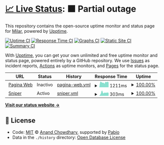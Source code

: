 # [📈 Live Status](https://status.milar.farm): <!--live status--> **🟧 Partial outage**

This repository contains the open-source uptime monitor and status page for [Milar](https://status.milar.farm), powered by [Upptime](https://github.com/upptime/upptime).

[![Uptime CI](https://github.com/TecnicaMilar/status/workflows/Uptime%20CI/badge.svg)](https://github.com/TecnicaMilar/status/actions?query=workflow%3A%22Uptime+CI%22)
[![Response Time CI](https://github.com/TecnicaMilar/status/workflows/Response%20Time%20CI/badge.svg)](https://github.com/TecnicaMilar/status/actions?query=workflow%3A%22Response+Time+CI%22)
[![Graphs CI](https://github.com/TecnicaMilar/status/workflows/Graphs%20CI/badge.svg)](https://github.com/TecnicaMilar/status/actions?query=workflow%3A%22Graphs+CI%22)
[![Static Site CI](https://github.com/TecnicaMilar/status/workflows/Static%20Site%20CI/badge.svg)](https://github.com/TecnicaMilar/status/actions?query=workflow%3A%22Static+Site+CI%22)
[![Summary CI](https://github.com/TecnicaMilar/status/workflows/Summary%20CI/badge.svg)](https://github.com/TecnicaMilar/status/actions?query=workflow%3A%22Summary+CI%22)

With [Upptime](https://upptime.js.org), you can get your own unlimited and free uptime monitor and status page, powered entirely by a GitHub repository. We use [Issues](https://github.com/TecnicaMilar/status/issues) as incident reports, [Actions](https://github.com/TecnicaMilar/status/actions) as uptime monitors, and [Pages](https://status.milar.farm) for the status page.

<!--start: status pages-->
<!-- This summary is generated by Upptime (https://github.com/upptime/upptime) -->
<!-- Do not edit this manually, your changes will be overwritten -->
<!-- prettier-ignore -->
| URL | Status | History | Response Time | Uptime |
| --- | ------ | ------- | ------------- | ------ |
| <img alt="" src="https://icons.duckduckgo.com/ip3/milar.farm.ico" height="13"> [Pagina Web](https://milar.farm) | Inactivo | [pagina-web.yml](https://github.com/TecnicaMilar/status/commits/HEAD/history/pagina-web.yml) | <details><summary><img alt="Response time graph" src="./graphs/pagina-web/response-time-week.png" height="20"> 1211ms</summary><br><a href="https://status.milar.farm/history/pagina-web"><img alt="Response time 2071" src="https://img.shields.io/endpoint?url=https%3A%2F%2Fraw.githubusercontent.com%2FTecnicaMilar%2Fstatus%2FHEAD%2Fapi%2Fpagina-web%2Fresponse-time.json"></a><br><a href="https://status.milar.farm/history/pagina-web"><img alt="24-hour response time 1035" src="https://img.shields.io/endpoint?url=https%3A%2F%2Fraw.githubusercontent.com%2FTecnicaMilar%2Fstatus%2FHEAD%2Fapi%2Fpagina-web%2Fresponse-time-day.json"></a><br><a href="https://status.milar.farm/history/pagina-web"><img alt="7-day response time 1211" src="https://img.shields.io/endpoint?url=https%3A%2F%2Fraw.githubusercontent.com%2FTecnicaMilar%2Fstatus%2FHEAD%2Fapi%2Fpagina-web%2Fresponse-time-week.json"></a><br><a href="https://status.milar.farm/history/pagina-web"><img alt="30-day response time 1266" src="https://img.shields.io/endpoint?url=https%3A%2F%2Fraw.githubusercontent.com%2FTecnicaMilar%2Fstatus%2FHEAD%2Fapi%2Fpagina-web%2Fresponse-time-month.json"></a><br><a href="https://status.milar.farm/history/pagina-web"><img alt="1-year response time 1871" src="https://img.shields.io/endpoint?url=https%3A%2F%2Fraw.githubusercontent.com%2FTecnicaMilar%2Fstatus%2FHEAD%2Fapi%2Fpagina-web%2Fresponse-time-year.json"></a></details> | <details><summary><a href="https://status.milar.farm/history/pagina-web">100.00%</a></summary><a href="https://status.milar.farm/history/pagina-web"><img alt="All-time uptime 96.55%" src="https://img.shields.io/endpoint?url=https%3A%2F%2Fraw.githubusercontent.com%2FTecnicaMilar%2Fstatus%2FHEAD%2Fapi%2Fpagina-web%2Fuptime.json"></a><br><a href="https://status.milar.farm/history/pagina-web"><img alt="24-hour uptime 100.00%" src="https://img.shields.io/endpoint?url=https%3A%2F%2Fraw.githubusercontent.com%2FTecnicaMilar%2Fstatus%2FHEAD%2Fapi%2Fpagina-web%2Fuptime-day.json"></a><br><a href="https://status.milar.farm/history/pagina-web"><img alt="7-day uptime 100.00%" src="https://img.shields.io/endpoint?url=https%3A%2F%2Fraw.githubusercontent.com%2FTecnicaMilar%2Fstatus%2FHEAD%2Fapi%2Fpagina-web%2Fuptime-week.json"></a><br><a href="https://status.milar.farm/history/pagina-web"><img alt="30-day uptime 100.00%" src="https://img.shields.io/endpoint?url=https%3A%2F%2Fraw.githubusercontent.com%2FTecnicaMilar%2Fstatus%2FHEAD%2Fapi%2Fpagina-web%2Fuptime-month.json"></a><br><a href="https://status.milar.farm/history/pagina-web"><img alt="1-year uptime 96.42%" src="https://img.shields.io/endpoint?url=https%3A%2F%2Fraw.githubusercontent.com%2FTecnicaMilar%2Fstatus%2FHEAD%2Fapi%2Fpagina-web%2Fuptime-year.json"></a></details>
| <img alt="" src="https://icons.duckduckgo.com/ip3/sniper.milar.farm.ico" height="13"> [Sniper](https://sniper.milar.farm/login) | Activo | [sniper.yml](https://github.com/TecnicaMilar/status/commits/HEAD/history/sniper.yml) | <details><summary><img alt="Response time graph" src="./graphs/sniper/response-time-week.png" height="20"> 303ms</summary><br><a href="https://status.milar.farm/history/sniper"><img alt="Response time 355" src="https://img.shields.io/endpoint?url=https%3A%2F%2Fraw.githubusercontent.com%2FTecnicaMilar%2Fstatus%2FHEAD%2Fapi%2Fsniper%2Fresponse-time.json"></a><br><a href="https://status.milar.farm/history/sniper"><img alt="24-hour response time 290" src="https://img.shields.io/endpoint?url=https%3A%2F%2Fraw.githubusercontent.com%2FTecnicaMilar%2Fstatus%2FHEAD%2Fapi%2Fsniper%2Fresponse-time-day.json"></a><br><a href="https://status.milar.farm/history/sniper"><img alt="7-day response time 303" src="https://img.shields.io/endpoint?url=https%3A%2F%2Fraw.githubusercontent.com%2FTecnicaMilar%2Fstatus%2FHEAD%2Fapi%2Fsniper%2Fresponse-time-week.json"></a><br><a href="https://status.milar.farm/history/sniper"><img alt="30-day response time 325" src="https://img.shields.io/endpoint?url=https%3A%2F%2Fraw.githubusercontent.com%2FTecnicaMilar%2Fstatus%2FHEAD%2Fapi%2Fsniper%2Fresponse-time-month.json"></a><br><a href="https://status.milar.farm/history/sniper"><img alt="1-year response time 357" src="https://img.shields.io/endpoint?url=https%3A%2F%2Fraw.githubusercontent.com%2FTecnicaMilar%2Fstatus%2FHEAD%2Fapi%2Fsniper%2Fresponse-time-year.json"></a></details> | <details><summary><a href="https://status.milar.farm/history/sniper">100.00%</a></summary><a href="https://status.milar.farm/history/sniper"><img alt="All-time uptime 99.99%" src="https://img.shields.io/endpoint?url=https%3A%2F%2Fraw.githubusercontent.com%2FTecnicaMilar%2Fstatus%2FHEAD%2Fapi%2Fsniper%2Fuptime.json"></a><br><a href="https://status.milar.farm/history/sniper"><img alt="24-hour uptime 100.00%" src="https://img.shields.io/endpoint?url=https%3A%2F%2Fraw.githubusercontent.com%2FTecnicaMilar%2Fstatus%2FHEAD%2Fapi%2Fsniper%2Fuptime-day.json"></a><br><a href="https://status.milar.farm/history/sniper"><img alt="7-day uptime 100.00%" src="https://img.shields.io/endpoint?url=https%3A%2F%2Fraw.githubusercontent.com%2FTecnicaMilar%2Fstatus%2FHEAD%2Fapi%2Fsniper%2Fuptime-week.json"></a><br><a href="https://status.milar.farm/history/sniper"><img alt="30-day uptime 100.00%" src="https://img.shields.io/endpoint?url=https%3A%2F%2Fraw.githubusercontent.com%2FTecnicaMilar%2Fstatus%2FHEAD%2Fapi%2Fsniper%2Fuptime-month.json"></a><br><a href="https://status.milar.farm/history/sniper"><img alt="1-year uptime 99.99%" src="https://img.shields.io/endpoint?url=https%3A%2F%2Fraw.githubusercontent.com%2FTecnicaMilar%2Fstatus%2FHEAD%2Fapi%2Fsniper%2Fuptime-year.json"></a></details>

<!--end: status pages-->

[**Visit our status website →**](https://status.milar.farm)

## 📄 License

- Code: [MIT](./LICENSE) © [Anand Chowdhary](https://anandchowdhary.com), supported by [Pabio](https://pabio.com)
- Data in the `./history` directory: [Open Database License](https://opendatacommons.org/licenses/odbl/1-0/)
